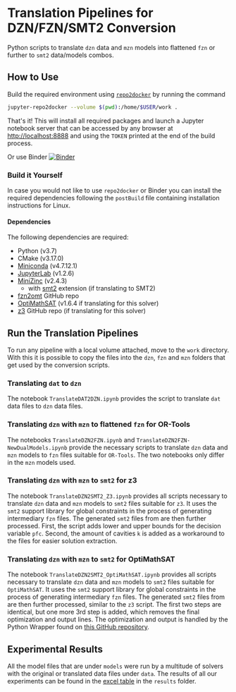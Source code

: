 # Translation Pipelines for DZN/FZN/SMT2 Conversion

Python scripts to translate `dzn` data and `mzn` models into flattened `fzn` or
further to `smt2` data/models combos.

## How to Use

Build the required environment using
[`repo2docker`](https://repo2docker.readthedocs.io/en/latest/install.html) by
running the command

```zsh
jupyter-repo2docker --volume $(pwd):/home/$USER/work .
```

That's it! This will install all required packages and launch a Jupyter notebook
server that can be accessed by any browser at
[http://localhost:8888](http://localhost:8888) and using the `TOKEN` printed at
the end of the build process.

Or use Binder
[![Binder](https://mybinder.org/badge_logo.svg)](https://mybinder.org/v2/gh/kw90/ctw_translation_toolchain/master)

### Build it Yourself

In case you would not like to use `repo2docker` or Binder you can install the
required dependencies following the `postBuild` file containing installation
instructions for Linux.

#### Dependencies

The following dependencies are required:

- Python (v3.7)
- CMake (v3.17.0)
- [Miniconda](https://docs.conda.io/projects/conda/en/latest/user-guide/install/) (v4.7.12.1)
- [JupyterLab](https://jupyter.org/install) (v1.2.6)
- [MiniZinc](https://github.com/MiniZinc/MiniZincIDE/releases/download/2.4.3/MiniZincIDE-2.4.3-bundle-linux-x86_64.tgz) (v2.4.3)
  - with [smt2](http://optimathsat.disi.unitn.it/data/smt2.tar.gz) extension (if translating to SMT2)
- [fzn2omt](https://github.com/PatrickTrentin88/fzn2omt) GitHub repo
- [OptiMathSAT](http://optimathsat.disi.unitn.it/releases/optimathsat-1.6.4/optimathsat-1.6.4-linux-64-bit.tar.gz) (v1.6.4 if translating for this solver)
- [z3](https://github.com/Z3Prover/z3) GitHub repo (if translating for this solver)

## Run the Translation Pipelines

To run any pipeline with a local volume attached, move to the `work` directory.
With this it is possible to copy the files into the `dzn`, `fzn` and `mzn`
folders that get used by the conversion scripts.

### Translating `dat` to `dzn`

The notebook `TranslateDAT2DZN.ipynb` provides the script to translate `dat`
data files to `dzn` data files.

### Translating `dzn` with `mzn` to flattened `fzn` for OR-Tools

The notebooks `TranslateDZN2FZN.ipynb` and
`TranslateDZN2FZN-NewDualModels.ipynb` provide the necessary scripts to
translate `dzn` data and `mzn` models to `fzn` files suitable for `OR-Tools`.
The two notebooks only differ in the `mzn` models used.

### Translating `dzn` with `mzn` to `smt2` for z3

The notebook `TranslateDZN2SMT2_Z3.ipynb` provides all scripts necessary to
translate `dzn` data and `mzn` models to `smt2` files suitable for `z3`. It uses
the `smt2` support library for global constraints in the process of generating
intermediary `fzn` files. The generated `smt2` files from are then further
processed. First, the script adds lower and upper bounds for the decision
variable `pfc`. Second, the amount of cavities `k` is added as a workaround to
the files for easier solution extraction.

### Translating `dzn` with `mzn` to `smt2` for OptiMathSAT

The notebook `TranslateDZN2SMT2_OptiMathSAT.ipynb` provides all scripts
necessary to translate `dzn` data and `mzn` models to `smt2` files suitable for
`OptiMathSAT`. It uses the `smt2` support library for global constraints in the
process of generating intermediary `fzn` files. The generated `smt2` files from
are then further processed, similar to the `z3` script. The first two steps are
identical, but one more 3rd step is added, which removes the final optimization
and output lines. The optimization and output is handled by the Python Wrapper
found on [this GitHub
repository](https://github.com/kw90/omt_python_timeout_wrapper).


## Experimental Results

All the model files that are under `models` were run by a multitude of solvers
with the original or translated data files under `data`. The results of all our
experiments can be found in the [excel
table](results/ctw_benchmarking-solvers_result-summary.xlsx) in the `results`
folder.
